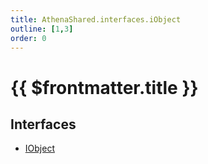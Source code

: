 ```yaml
---
title: AthenaShared.interfaces.iObject
outline: [1,3]
order: 0
---
```


# {{ $frontmatter.title }}


## Interfaces

- [IObject](../interfaces/shared_interfaces_iObject_IObject.md)
